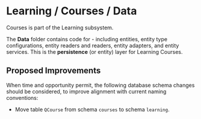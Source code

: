 # Learning / Courses / Data

Courses is part of the Learning subsystem.
  
The **Data** folder contains code for - including entities, entity type configurations, entity readers and readers, entity adapters, and entity services. This is the **persistence** (or entity) layer for Learning Courses.

## Proposed Improvements

When time and opportunity permit, the following database schema changes should be considered, to improve alignment with current naming conventions:

* Move table `QCourse` from schema `courses` to schema `learning`.
